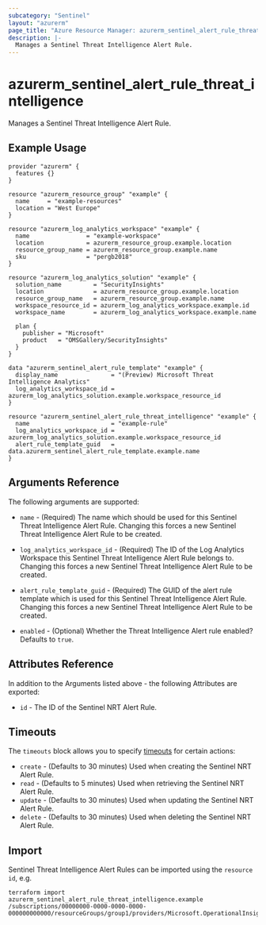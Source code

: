 ```yaml
---
subcategory: "Sentinel"
layout: "azurerm"
page_title: "Azure Resource Manager: azurerm_sentinel_alert_rule_threat_intelligence"
description: |-
  Manages a Sentinel Threat Intelligence Alert Rule.
---
```


# azurerm_sentinel_alert_rule_threat_intelligence

Manages a Sentinel Threat Intelligence Alert Rule.

## Example Usage

```hcl
provider "azurerm" {
  features {}
}

resource "azurerm_resource_group" "example" {
  name     = "example-resources"
  location = "West Europe"
}

resource "azurerm_log_analytics_workspace" "example" {
  name                = "example-workspace"
  location            = azurerm_resource_group.example.location
  resource_group_name = azurerm_resource_group.example.name
  sku                 = "pergb2018"
}

resource "azurerm_log_analytics_solution" "example" {
  solution_name         = "SecurityInsights"
  location              = azurerm_resource_group.example.location
  resource_group_name   = azurerm_resource_group.example.name
  workspace_resource_id = azurerm_log_analytics_workspace.example.id
  workspace_name        = azurerm_log_analytics_workspace.example.name

  plan {
    publisher = "Microsoft"
    product   = "OMSGallery/SecurityInsights"
  }
}

data "azurerm_sentinel_alert_rule_template" "example" {
  display_name               = "(Preview) Microsoft Threat Intelligence Analytics"
  log_analytics_workspace_id = azurerm_log_analytics_solution.example.workspace_resource_id
}

resource "azurerm_sentinel_alert_rule_threat_intelligence" "example" {
  name                       = "example-rule"
  log_analytics_workspace_id = azurerm_log_analytics_solution.example.workspace_resource_id
  alert_rule_template_guid   = data.azurerm_sentinel_alert_rule_template.example.name
}
```

## Arguments Reference

The following arguments are supported:

* `name` - (Required) The name which should be used for this Sentinel Threat Intelligence Alert Rule. Changing this forces a new Sentinel Threat Intelligence Alert Rule to be created.

* `log_analytics_workspace_id` - (Required) The ID of the Log Analytics Workspace this Sentinel Threat Intelligence Alert Rule belongs to. Changing this forces a new Sentinel Threat Intelligence Alert Rule to be created.

* `alert_rule_template_guid` - (Required) The GUID of the alert rule template which is used for this Sentinel Threat Intelligence Alert Rule. Changing this forces a new Sentinel Threat Intelligence Alert Rule to be created.

* `enabled` - (Optional) Whether the Threat Intelligence Alert rule enabled? Defaults to `true`.

## Attributes Reference

In addition to the Arguments listed above - the following Attributes are exported:

* `id` - The ID of the Sentinel NRT Alert Rule.

## Timeouts

The `timeouts` block allows you to specify [timeouts](https://www.terraform.io/docs/configuration/resources.html#timeouts) for certain actions:

* `create` - (Defaults to 30 minutes) Used when creating the Sentinel NRT Alert Rule.
* `read` - (Defaults to 5 minutes) Used when retrieving the Sentinel NRT Alert Rule.
* `update` - (Defaults to 30 minutes) Used when updating the Sentinel NRT Alert Rule.
* `delete` - (Defaults to 30 minutes) Used when deleting the Sentinel NRT Alert Rule.

## Import

Sentinel Threat Intelligence Alert Rules can be imported using the `resource id`, e.g.

```shell
terraform import azurerm_sentinel_alert_rule_threat_intelligence.example /subscriptions/00000000-0000-0000-0000-000000000000/resourceGroups/group1/providers/Microsoft.OperationalInsights/workspaces/workspace1/providers/Microsoft.SecurityInsights/alertRules/rule1
```
